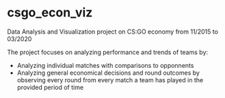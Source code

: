 # csgo_econ_viz
Data Analysis and Visualization project on CS:GO economy from 11/2015 to 03/2020

The project focuses on analyzing performance and trends of teams by:
- Analyzing individual matches with comparisons to opponnents
- Analyzing general economical decisions and round outcomes by observing every round from every match a team has played in the provided period of time
